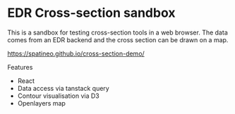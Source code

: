 # EDR Cross-section sandbox

This is a sandbox for testing cross-section tools in a web browser. The data comes from an EDR backend and the cross section can be drawn on a map.

https://spatineo.github.io/cross-section-demo/


Features
* React
* Data access via tanstack query
* Contour visualisation via D3
* Openlayers map

